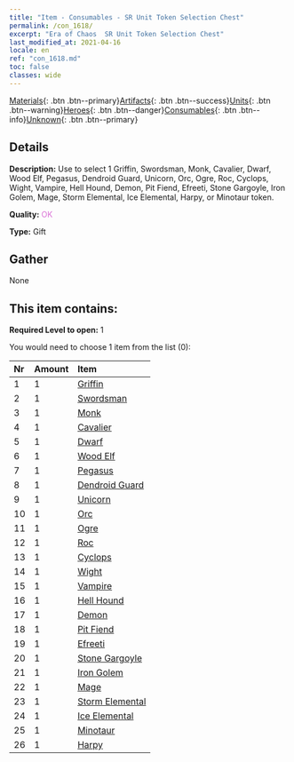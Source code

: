 ```yaml
---
title: "Item - Consumables - SR Unit Token Selection Chest"
permalink: /con_1618/
excerpt: "Era of Chaos  SR Unit Token Selection Chest"
last_modified_at: 2021-04-16
locale: en
ref: "con_1618.md"
toc: false
classes: wide
---
```

 [Materials](/Items/){: .btn .btn--primary}[Artifacts](/Items/Artifacts/){: .btn .btn--success}[Units](/Items/Units/){: .btn .btn--warning}[Heroes](/Items/Heroes/){: .btn .btn--danger}[Consumables](/Items/Consumables/){: .btn .btn--info}[Unknown](/Items/Unknown/){: .btn .btn--primary}

## Details
 **Description:** Use to select 1 Griffin, Swordsman, Monk, Cavalier, Dwarf, Wood Elf, Pegasus, Dendroid Guard, Unicorn, Orc, Ogre, Roc, Cyclops, Wight, Vampire, Hell Hound, Demon, Pit Fiend, Efreeti, Stone Gargoyle, Iron Golem, Mage, Storm Elemental, Ice Elemental, Harpy, or Minotaur token.

 **Quality:** <span style="color: #DA70D6">OK</span>

 **Type:** Gift

## Gather

  None

## This item contains:

 **Required Level to open:** 1

 You would need to choose 1 item from the list (0):

  | Nr | Amount |     Item    |
  |:---|:-------|:------------|
  | 1 | 1 | [Griffin](/Items/unt_192/) |  | 
  | 2 | 1 | [Swordsman](/Items/unt_193/) |  | 
  | 3 | 1 | [Monk](/Items/unt_194/) |  | 
  | 4 | 1 | [Cavalier ](/Items/unt_195/) |  | 
  | 5 | 1 | [Dwarf](/Items/unt_200/) |  | 
  | 6 | 1 | [Wood Elf](/Items/unt_201/) |  | 
  | 7 | 1 | [Pegasus](/Items/unt_202/) |  | 
  | 8 | 1 | [Dendroid Guard](/Items/unt_203/) |  | 
  | 9 | 1 | [Unicorn](/Items/unt_204/) |  | 
  | 10 | 1 | [Orc](/Items/unt_219/) |  | 
  | 11 | 1 | [Ogre](/Items/unt_220/) |  | 
  | 12 | 1 | [Roc](/Items/unt_221/) |  | 
  | 13 | 1 | [Cyclops](/Items/unt_222/) |  | 
  | 14 | 1 | [Wight](/Items/unt_210/) |  | 
  | 15 | 1 | [Vampire](/Items/unt_211/) |  | 
  | 16 | 1 | [Hell Hound](/Items/unt_228/) |  | 
  | 17 | 1 | [Demon](/Items/unt_229/) |  | 
  | 18 | 1 | [Pit Fiend](/Items/unt_230/) |  | 
  | 19 | 1 | [Efreeti](/Items/unt_231/) |  | 
  | 20 | 1 | [Stone Gargoyle](/Items/unt_236/) |  | 
  | 21 | 1 | [Iron Golem](/Items/unt_237/) |  | 
  | 22 | 1 | [Mage](/Items/unt_238/) |  | 
  | 23 | 1 | [Storm Elemental](/Items/unt_263/) |  | 
  | 24 | 1 | [Ice Elemental](/Items/unt_264/) |  | 
  | 25 | 1 | [Minotaur](/Items/unt_248/) |  | 
  | 26 | 1 | [Harpy](/Items/unt_245/) |  | 
